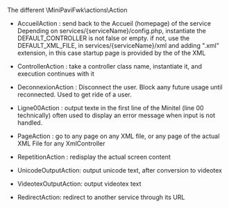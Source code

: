 
The different \MiniPaviFwk\actions\Action

- AccueilAction : send back to the Accueil (homepage) of the service
  Depending on services/{serviceName}/config.php,
  instantiate the DEFAULT_CONTROLLER is not false or empty.
  if not, use the DEFAULT_XML_FILE, in services/{serviceName}/xml and adding ".xml" extension,
  in this case startup page is provided by the <service><debut nom="xxx" /> of the XML

- ControllerAction : take a controller class name, instantiate it, and execution continues with it

- DeconnexionAction : Disconnect the user. Block aany future usage until reconnected.
  Used to get ride of a user.

- Ligne00Action : output texte in the first line of the Minitel (line 00 technically)
  often used to display an error message when input is not handled.

- PageAction : go to any page on any XML file, or any page of the actual XML File for any XmlController

- RepetitionAction : redisplay the actual screen content

- UnicodeOutputAction: output unicode text, after conversion to videotex

- VideotexOutputAction: output videotex text

- RedirectAction: redirect to another service through its URL
